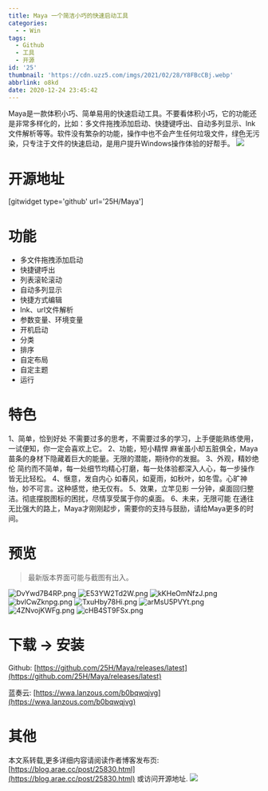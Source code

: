```yaml
---
title: Maya 一个简洁小巧的快速启动工具
categories:
  - - Win
tags:
  - Github
  - 工具
  - 开源
id: '25'
thumbnail: 'https://cdn.uzz5.com/imgs/2021/02/28/Y8FBcCBj.webp'
abbrlink: o8kd
date: 2020-12-24 23:45:42
---
```



Maya是一款体积小巧、简单易用的快速启动工具。不要看体积小巧，它的功能还是非常多样化的，比如：多文件拖拽添加启动、快捷键呼出、自动多列显示、lnk文件解析等等。软件没有繁杂的功能，操作中也不会产生任何垃圾文件，绿色无污染，只专注于文件的快速启动，是用户提升Windows操作体验的好帮手。 ![](https://cdn.uzz5.com/imgs/2021/02/28/32K41FKK.webp)

# 开源地址

\[gitwidget type='github' url='25H/Maya'\]

# 功能

*   多文件拖拽添加启动
*   快捷键呼出
*   列表滚轮滚动
*   自动多列显示
*   快捷方式编辑
*   lnk、url文件解析
*   参数变量、环境变量
*   开机启动
*   分类
*   排序
*   自定布局
*   自定主题
*   运行

# 特色

1、简单，恰到好处 不需要过多的思考，不需要过多的学习，上手便能熟练使用，一试便知，你一定会喜欢上它。 2、功能，短小精悍 麻雀虽小却五脏俱全，Maya苗条的身材下隐藏着巨大的能量。无限的潜能，期待你的发掘。 3、外观，精妙绝伦 简约而不简单，每一处细节均精心打磨，每一处体验都深入人心，每一步操作皆无比轻松。 4、惬意，发自内心 如春风，如夏雨，如秋叶，如冬雪。心旷神怡，妙不可言。这种感觉，绝无仅有。 5、效果，立竿见影 一分钟，桌面回归整洁。彻底摆脱图标的困扰，尽情享受属于你的桌面。 6、未来，无限可能 在通往无比强大的路上，Maya才刚刚起步，需要你的支持与鼓励，请给Maya更多的时间。

# 预览

> 最新版本界面可能与截图有出入。

![DvYwd7B4RP.png](https://cdn.uzz5.com/imgs/2021/02/28/gvsI9ZT1.webp "DvYwd7B4RP.png") ![E53YW2Td2W.png](https://cdn.uzz5.com/imgs/2021/02/28/G1fZsFiY.webp "E53YW2Td2W.png") ![kKHeOmNfzJ.png](https://cdn.uzz5.com/imgs/2021/02/28/ox9Lwr0r.webp "kKHeOmNfzJ.png") ![bvlCwZknpg.png](https://cdn.uzz5.com/imgs/2021/02/28/FG3RLxN0.webp "bvlCwZknpg.png") ![TxuHby78Hi.png](https://cdn.uzz5.com/imgs/2021/02/28/vidd11Fj.webp "TxuHby78Hi.png") ![arMsU5PVYt.png](https://cdn.uzz5.com/imgs/2021/02/28/iERbRKVd.webp "arMsU5PVYt.png") ![4ZNvojKWFg.png](https://cdn.uzz5.com/imgs/2021/02/28/z1IpIN7c.webp "4ZNvojKWFg.png") ![cHB4ST9FSx.png](https://cdn.uzz5.com/imgs/2021/02/28/G0UXSf0u.webp "cHB4ST9FSx.png")

# 下载 -> 安装

Github: [https://github.com/25H/Maya/releases/latest](https://github.com/25H/Maya/releases/latest) 

蓝奏云: [https://wwa.lanzous.com/b0bqwqjvg](https://wwa.lanzous.com/b0bqwqjvg)

# 其他

本文系转载,更多详细内容请阅读作者博客发布页: [https://blog.arae.cc/post/25830.html](https://blog.arae.cc/post/25830.html) 或访问开源地址. ![](https://cdn.uzz5.com/imgs/2021/02/28/nUjAV29Y.webp)